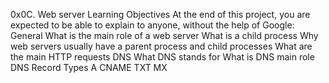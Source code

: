 0x0C. Web server
Learning Objectives At the end of this project, you are expected to be able to explain to anyone, without the help of Google:
General What is the main role of a web server What is a child process Why web servers usually have a parent process and child processes What are the main HTTP requests DNS What DNS stands for What is DNS main role DNS Record Types A CNAME TXT MX
